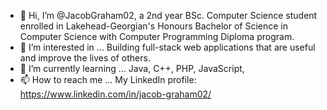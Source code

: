 - 👋 Hi, I’m @JacobGraham02, a 2nd year BSc. Computer Science student enrolled in Lakehead-Georgian's Honours Bachelor of Science in Computer Science with Computer Programming Diploma program. 
- 👀 I’m interested in ... Building full-stack web applications that are useful and improve the lives of others. 
- 🌱 I’m currently learning ... Java, C++, PHP, JavaScript, 
- 📫 How to reach me ... My LinkedIn profile: https://www.linkedin.com/in/jacob-graham02/

<!---
JacobGraham02/JacobGraham02 is a ✨ special ✨ repository because its `README.md` (this file) appears on your GitHub profile.
You can click the Preview link to take a look at your changes.
--->
